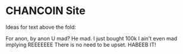 # CHANCOIN Site

 Ideas for text above the fold:
 
 For anon, by anon
 U mad?
 He mad.
 I just bought 100k 
 I ain't even mad
 implying
 REEEEEEE
 There is no need to be upset.
 HABEEB IT!
